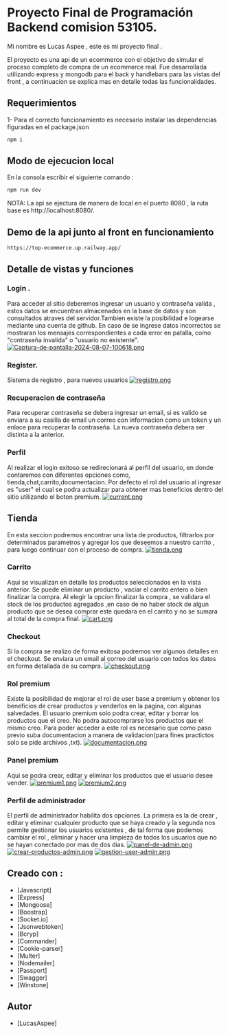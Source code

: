 # Proyecto Final de Programación Backend comision 53105.

Mi nombre es Lucas Aspee , este es mi proyecto final .

El proyecto es una api de un ecommerce con el objetivo de simular el proceso completo de compra de un ecommerce real. Fue desarrollada utilizando express y mongodb para el back y handlebars para las vistas del front , a continuacion se explica mas en detalle todas las funcionalidades.


## Requerimientos


1- Para el correcto funcionamiento es necesario instalar las dependencias figuradas en el package.json
```bash
npm i
```


## Modo de ejecucion local
En la consola escribir el siguiente comando :
```bash
npm run dev
```

NOTA: La api se ejectura de manera de local en el puerto 8080 , la ruta base es http://localhost:8080/.


## Demo de la api junto al front en funcionamiento

```
https://top-ecommerce.up.railway.app/

```
## Detalle de vistas y funciones

### Login .
Para acceder al sitio deberemos ingresar un usuario y contraseña valida , estos datos se encuentran almacenados en la base de datos y son consultados atraves del servidor.Tambien existe la posibilidad e logearse mediante una cuenta de github.
En caso de se ingrese datos incorrectos se mostraran los mensajes correspondientes a cada error en patalla, como "contraseña invalida" o "usuario no existente".
[![Captura-de-pantalla-2024-08-07-100618.png](https://i.postimg.cc/k4NRY9sM/Captura-de-pantalla-2024-08-07-100618.png)](https://postimg.cc/623QTkFF)

### Register.
Sistema de registro , para nuevos usuarios
[![registro.png](https://i.postimg.cc/v8kw291B/registro.png)](https://postimg.cc/z3CQVyFZ)

### Recuperacion de contraseña
Para recuperar contraseña se debera ingresar un email, si es valido se enviara a su casilla de email un correo con informacion como un token y un enlace para recuperar la contraseña. La nueva contraseña debera ser distinta a la anterior. 

### Perfil
Al realizar el login exitoso se redirecionará al perfil del usuario, en donde contaremos con diferentes opciones como, tienda,chat,carrito,documentacion. 
Por defecto el rol del usuario al ingresar  es "user" el cual se podra actualizar para obtener mas beneficios dentro del sitio utilizando el boton premium.
[![current.png](https://i.postimg.cc/SRs8n3Ly/current.png)](https://postimg.cc/XGRXh2Dh)

## Tienda
En esta seccion podremos encontrar una lista de productos, filtrarlos por determinados parametros y agregar los que deseemos a nuestro carrito , para luego continuar con el proceso de compra.
[![tienda.png](https://i.postimg.cc/GmQyjbMc/tienda.png)](https://postimg.cc/211ykNRJ)

### Carrito
Aqui se visualizan en detalle los productos seleccionados en la vista anterior. Se puede eliminar un producto , vaciar el carrito entero o bien finalizar la compra. Al elegir la opcion finalizar la compra , se validara el stock de los productos agregados
,en caso  de no haber stock de algun producto que se desea comprar este quedara en el carrito y no se sumara al total de la compra final.
[![cart.png](https://i.postimg.cc/QMCHk19b/cart.png)](https://postimg.cc/xkrf9kPJ)

### Checkout
Si la compra se realizo de forma exitosa podremos ver algunos detalles en el checkout. Se enviara un email al correo del usuario con todos los datos en forma detallada de su compra.
[![checkout.png](https://i.postimg.cc/7ZWx4ch3/checkout.png)](https://postimg.cc/Xr9Mcswq)

### Rol premium
Existe la posibilidad de mejorar el rol de user base a premium y obtener los beneficios de crear productos y venderlos en la pagina, con algunas salvedades. El usuario premium solo podra crear, editar y borrar los productos que el creo. No podra autocomprarse los productos que el mismo creo.
Para poder acceder a este rol es necesario que como paso previo suba documentacion a manera de validacion(para fines practictos solo se pide archivos ,txt).
[![documentacion.png](https://i.postimg.cc/wx0ZnN7J/documentacion.png)](https://postimg.cc/Th5tDpjY)

### Panel premium
Aqui se podra crear, editar y eliminar los productos que el usuario desee vender.
[![premium1.png](https://i.postimg.cc/cLYD1t4F/premium1.png)](https://postimg.cc/dhsR41CC)
[![premium2.png](https://i.postimg.cc/j2LXpLFQ/premium2.png)](https://postimg.cc/H81X5sHV)

### Perfil de administrador
El perfil de administrador habilita dos opciones. La primera es la de crear , editar y eliminar cualquier producto que se haya creado y la segunda nos permite gestionar los usuarios existentes , de tal forma que podemos cambiar el rol , eliminar y hacer una limpieza de todos los usuarios que no se hayan conectado por mas de dos dias.
[![panel-de-admin.png](https://i.postimg.cc/hjWc9923/panel-de-admin.png)](https://postimg.cc/jWXpTJ0z)
[![crear-productos-admin.png](https://i.postimg.cc/rwsVcydg/crear-productos-admin.png)](https://postimg.cc/68sJfXfG)
[![gestion-user-admin.png](https://i.postimg.cc/ZqyJBfxd/gestion-user-admin.png)](https://postimg.cc/4KZDjQMf)





## Creado con :

* [Javascript] 
* [Express] 
* [Mongoose]
* [Boostrap] 
* [Socket.io] 
* [Jsonwebtoken] 
* [Bcryp]
* [Commander]
* [Cookie-parser]
* [Multer]
* [Nodemailer]
* [Passport]
* [Swagger]
* [Winstone]


## Autor

- [LucasAspee]
